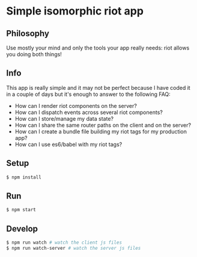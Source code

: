 # Simple isomorphic riot app

## Philosophy

Use mostly your mind and only the tools your app really needs: riot allows you doing both things!

## Info

This app is really simple and it may not be perfect because I have coded it in a couple of days but it's enough to answer to the following FAQ:

  - How can I render riot components on the server?
  - How can I dispatch events across several riot components?
  - How can I store/manage my data state?
  - How can I share the same router paths on the client and on the server?
  - How can I create a bundle file building my riot tags for my production app?
  - How can I use es6/babel with my riot tags?

## Setup

```bash
$ npm install
```

## Run

```bash
$ npm start
```

## Develop

```bash
$ npm run watch # watch the client js files
$ npm run watch-server # watch the server js files
```
